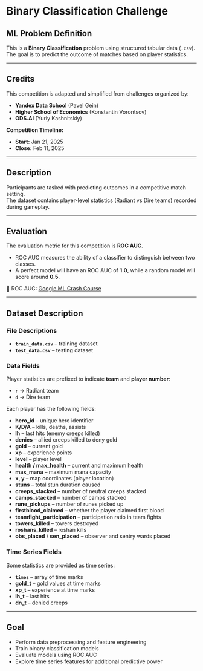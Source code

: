 # Binary Classification Challenge

## ML Problem Definition
This is a **Binary Classification** problem using structured tabular data (`.csv`).  
The goal is to predict the outcome of matches based on player statistics.

---

## Credits
This competition is adapted and simplified from challenges organized by:

- **Yandex Data School** (Pavel Gein)  
- **Higher School of Economics** (Konstantin Vorontsov)  
- **ODS.AI** (Yuriy Kashnitskiy)  

**Competition Timeline:**  
- **Start:** Jan 21, 2025  
- **Close:** Feb 11, 2025  

---

## Description
Participants are tasked with predicting outcomes in a competitive match setting.  
The dataset contains player-level statistics (Radiant vs Dire teams) recorded during gameplay.  

---

## Evaluation
The evaluation metric for this competition is **ROC AUC**.  

- ROC AUC measures the ability of a classifier to distinguish between two classes.  
- A perfect model will have an ROC AUC of **1.0**, while a random model will score around **0.5**.  

📖 ROC AUC: [Google ML Crash Course](https://developers.google.com/machine-learning/crash-course/classification/roc-and-auc)

---

## Dataset Description

### File Descriptions
- **`train_data.csv`** – training dataset  
- **`test_data.csv`** – testing dataset  

### Data Fields
Player statistics are prefixed to indicate **team** and **player number**:
- `r` → Radiant team  
- `d` → Dire team  

Each player has the following fields:

- **hero_id** – unique hero identifier  
- **K/D/A** – kills, deaths, assists  
- **lh** – last hits (enemy creeps killed)  
- **denies** – allied creeps killed to deny gold  
- **gold** – current gold  
- **xp** – experience points  
- **level** – player level  
- **health / max_health** – current and maximum health  
- **max_mana** – maximum mana capacity  
- **x, y** – map coordinates (player location)  
- **stuns** – total stun duration caused  
- **creeps_stacked** – number of neutral creeps stacked  
- **camps_stacked** – number of camps stacked  
- **rune_pickups** – number of runes picked up  
- **firstblood_claimed** – whether the player claimed first blood  
- **teamfight_participation** – participation ratio in team fights  
- **towers_killed** – towers destroyed  
- **roshans_killed** – roshan kills  
- **obs_placed** / **sen_placed** – observer and sentry wards placed  

### Time Series Fields
Some statistics are provided as time series:

- **`times`** – array of time marks  
- **gold_t** – gold values at time marks  
- **xp_t** – experience at time marks  
- **lh_t** – last hits  
- **dn_t** – denied creeps  

---

## Goal
- Perform data preprocessing and feature engineering  
- Train binary classification models  
- Evaluate models using ROC AUC  
- Explore time series features for additional predictive power  
